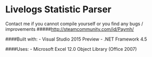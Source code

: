# Livelogs Statistic Parser

Contact me if you cannot compile yourself or you find any bugs / improvements
#####http://steamcommunity.com/id/Paymh/   
   
   
####Built with:
	- Visual Studio 2015 Preview
	- .NET Framework 4.5

####Uses:
	- Microsoft Excel 12.0 Object Library (Office 2007)
	
